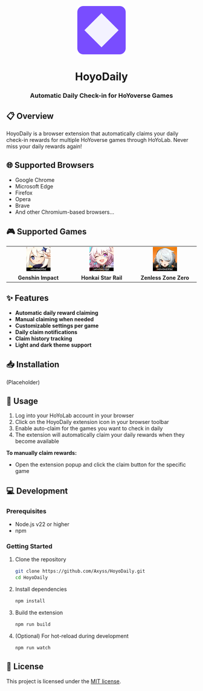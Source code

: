 <p align="center">
  <img src="./public/icon128.png" alt="HoyoDaily Logo" width="128"/>
</p>

<h1 align="center">HoyoDaily</h1>
<h3 align="center">Automatic Daily Check-in for HoYoverse Games</h3>


## 📋 Overview

HoyoDaily is a browser extension that automatically claims your daily check-in rewards for multiple HoYoverse games through HoYoLab. Never miss your daily rewards again!

## 🌐 Supported Browsers

- Google Chrome
- Microsoft Edge
- Firefox
- Opera
- Brave
- And other Chromium-based browsers...

## 🎮 Supported Games

<table>
  <tr>
    <td align="center" width="200"><img src="./src/assets/genshin-icon.webp" alt="Genshin Impact" width="64" /></td>
    <td align="center" width="200"><img src="./src/assets/hsr-icon.webp" alt="Honkai Star Rail" width="64" /></td>
    <td align="center" width="200"><img src="./src/assets/zzz-icon.webp" alt="Zenless Zone Zero" width="64" /></td>
  </tr>
  <tr>
    <td align="center"><b>Genshin Impact</b></td>
    <td align="center"><b>Honkai Star Rail</b></td>
    <td align="center"><b>Zenless Zone Zero</b></td>
  </tr>
</table>

## ✨ Features

- **Automatic daily reward claiming**
- **Manual claiming when needed**
- **Customizable settings per game**
- **Daily claim notifications**
- **Claim history tracking**
- **Light and dark theme support**

## 📥 Installation

(Placeholder)

## 🚀 Usage

1. Log into your HoYoLab account in your browser
2. Click on the HoyoDaily extension icon in your browser toolbar
3. Enable auto-claim for the games you want to check in daily
4. The extension will automatically claim your daily rewards when they become available

**To manually claim rewards:**
- Open the extension popup and click the claim button for the specific game

## 💻 Development

### Prerequisites
- Node.js v22 or higher
- npm

### Getting Started

1. Clone the repository
   ```bash
   git clone https://github.com/Axyss/HoyoDaily.git
   cd HoyoDaily
   ```

2. Install dependencies
   ```bash
   npm install
   ```
   
3. Build the extension
   ```bash
   npm run build
   ```

4. (Optional) For hot-reload during development
   ```bash
   npm run watch
   ```

## 📄 License

This project is licensed under the [MIT license](LICENSE). 
